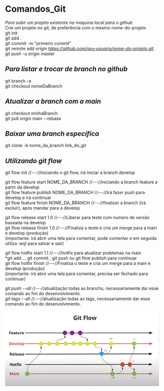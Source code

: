 # Comandos_Git

*Para subir um projeto existente na maquina local para o github* <br/>
Crie um projeto no git, de preferência com o mesmo nome-do-projeto <br/>
git init <br/>
git add . <br/>
git commit -m "primeiro commit" <br/>
git remote add origin *https://github.com/seu-usuario/nome-do-projeto.git* <br/>
git push -u origin master

## *Para listar e trocar de branch no github* <br/>
git branch -a <br/>
git checkout nomeDaBranch <br/>

## *Atualizar a branch com a main* <br/>
git checkout minhaBranch <br/>
git pull origin main --rebase <br/>

## *Baixar uma branch específica* <br/>
git clone -b nome_da_branch link_do_git

## *Utilizando git flow* <br/>
git flow init      //---//iniciando o git flow, irá iniciar a branch develop

git flow feature start NOME_DA_BRANCH    //---//iniciando a branch feature a partir da develop <br/>
git flow feature publish NOME_DA_BRANCH    //---//Irá fazer push para develop e irá continuar <br/>
git flow feature finish NOME_DA_BRANCH    //---//finalizar a branch (irá excluir), após mandar para a develop <br/>

git flow release start 1.0    //---//Liberar para teste com numero de versão baseada na develop <br/>
git flow release finish 1.0    //---//Finaliza o teste e cria um merge para a main e develop (produção) <br/>
(importante: irá abrir uma tela para comentar, pode comentar e em seguida utiliza :wq! para salvar e sair)<br/>

git flow hotfix start 1.1     //---//hotfix para atualizar problemas na main<br/>
*git add . , git commit , git push ou git flow publish para continuar<br/>
git flow hotfix finish    //---//Finaliza o teste e cria um merge para a main e develop (produção) <br/>
(importante: irá abrir uma tela para comentar, precisa ser fechado para continuar)<br/>

*git push --all*    //---//atualização todas as branchs, necessariamente dar esse comando ao fim do desenvolvimento.<br/>
*git tags --all*    //---//atualização todas as tags, necessariamente dar esse comando ao fim do desenvolvimento.<br/>




<img src="https://github.com/ElvisCostaOliveira/Comandos_Git/blob/main/image/git_flow.gif" width="620">


